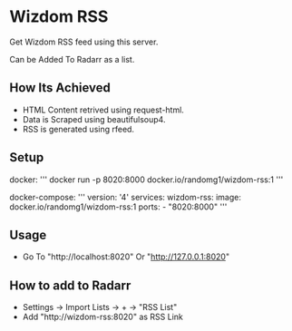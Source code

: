 # Wizdom RSS

Get Wizdom RSS feed using this server.

Can be Added To Radarr as a list.

## How Its Achieved
- HTML Content retrived using request-html.
- Data is Scraped using beautifulsoup4.
- RSS is generated using rfeed.

## Setup

docker:
'''
docker run -p 8020:8000 docker.io/randomg1/wizdom-rss:1
'''

docker-compose:
'''
version: '4'
services:
  wizdom-rss:
    image: docker.io/randomg1/wizdom-rss:1
    ports:
      - "8020:8000"
'''


## Usage

- Go To "http://localhost:8020" Or "http://127.0.0.1:8020"

## How to add to Radarr

- Settings -> Import Lists -> + -> "RSS List"
- Add "http://wizdom-rss:8020" as RSS Link
